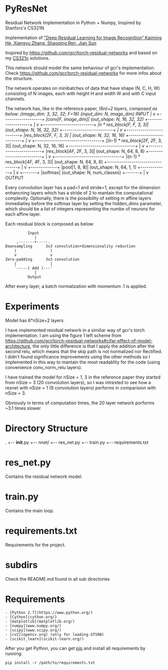 # PyResNet
Residual Network Implementation in Python + Numpy, Inspired by Stanfors's CS321N

Implementation of ["Deep Residual Learning for Image Recognition",Kaiming
He, Xiangyu Zhang, Shaoqing Ren, Jian Sun](http://arxiv.org/abs/1512.03385)

Inspired by https://github.com/gcr/torch-residual-networks and based on my [CS321n](http://cs231n.github.io/) solutions.

This network should model the same behaviour of gcr's implementation.
Check https://github.com/gcr/torch-residual-networks for more infos about the structure.

The network operates on minibatches of data that have shape (N, C, H, W)
consisting of N images, each with height H and width W and with C input
channels.

The network has, like in the reference paper, (6*n)+2 layers,
composed as below:
	                                        (image_dim: 3, 32, 32; F=16)
	                                        (input_dim: N, *image_dim)
	 INPUT
	    |
	    v
	+-------------------+
	|conv[F, *image_dim]|                    (out_shape: N, 16, 32, 32)
	+-------------------+
	    |
	    v
	+-------------------------+
	|n * res_block[F, F, 3, 3]|              (out_shape: N, 16, 32, 32)
	+-------------------------+
	    |
	    v
	+-------------------------+
	|res_block[2*F, F, 3, 3]  |              (out_shape: N, 32, 16, 16)
	+-------------------------+
	    |
	    v
	+---------------------------------+
	|(n-1) * res_block[2*F, 2*F, 3, 3]|      (out_shape: N, 32, 16, 16)
	+---------------------------------+
	    |
	    v
	+-------------------------+
	|res_block[4*F, 2*F, 3, 3]|              (out_shape: N, 64, 8, 8)
	+-------------------------+
	    |
	    v
	+---------------------------------+
	|(n-1) * res_block[4*F, 4*F, 3, 3]|      (out_shape: N, 64, 8, 8)
	+---------------------------------+
	    |
	    v
	+-------------+
	|pool[1, 8, 8]|                          (out_shape: N, 64, 1, 1)
	+-------------+
	    |
	    v
	+-------+
	|softmax|                                (out_shape: N, num_classes)
	+-------+
	    |
	    v
	 OUTPUT

Every convolution layer has a pad=1 and stride=1, except for the dimension
enhancning layers which has a stride of 2 to mantain the computational
complexity.
Optionally, there is the possibility of setting m affine layers immediatley before the softmax layer by setting the hidden_dims parameter, which should be a list of integers representing the numbe of neurons for each affine layer.

Each residual block is composed as below:

	          Input
	             |
	     ,-------+-----.
	Downsampling      3x3 convolution+dimensionality reduction
	    |               |
	    v               v
	Zero-padding      3x3 convolution
	    |               |
	    `-----( Add )---'
	             |
	          Output

After every layer, a batch normalization with momentum .1 is applied.

# Experiments

Model has 6*nSize+2 layers. 

I have implemented residual network in a similiar way of gcr's torch implementation. I am using the figure 1 left scheme from https://github.com/gcr/torch-residual-networks#cifar-effect-of-model-architecture, the only little difference is that I apply the addition after the second relu, which means that the skip path is not normalized nor Rectified. I didn't found significance improvements using the other methods so I implemented in this way to mantain the most readablity for the code (using convenience conv_norm_relu layers). 

I have trained the model for nSize = 1, 3 in the reference paper they started from nSize = 3 (20 convolution layers), so I was intrested to see how a resnet with nSize = 1	(8 convolution layers) performs in comparision with nSize = 3.

Obviously in terms of computation times, the 20 layer network porforms ~3.1 times slower

# Directory Structure
.
+-- __init__.py
+-- nnet/
+-- res_net.py
+-- train.py
+-- requirements.txt

# res_net.py

Contains the residual network model.

# train.py

Contains the main loop.

# requirements.txt

Requirements for the project.

# subdirs

Check the README.md found in all sub directories

# Requirements

	- [Python 2.7](https://www.python.org/)
	- [Cython](cython.org/)
	- [matplotlib](matplotlib.org/)
	- [numpy](www.numpy.org/)
	- [scipy](www.scipy.org/)
	- [cv2](opencv.org) (only for loading GTSRB)
	- [scikit_learn](scikit-learn.org/)

After you get Python, you can get [pip](https://pypi.python.org/pypi/pip) and install all requirements by running:
	
	pip install -r /path/to/requirements.txt


